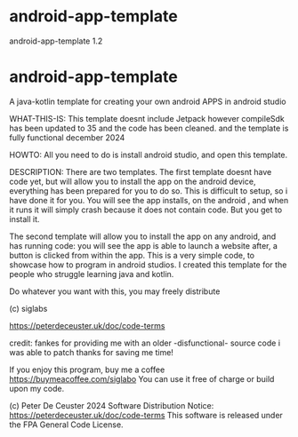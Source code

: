 # android-app-template 
android-app-template  1.2 
 # android-app-template


A java-kotlin template for creating your own android APPS in android studio  
 
 
  
WHAT-THIS-IS:   This template doesnt include Jetpack however compileSdk has been updated to 35 and the code has been cleaned.
   and the template is fully functional december 2024
   
HOWTO:  All you need to do is install android studio, and open this template.

DESCRIPTION: There are two templates.   The first  template doesnt have code yet, but will allow you to install the app on
the android device, everything has been prepared for you to do so.  This is difficult to setup, so i have done it for you.
You will see the app installs, on the android , and when it runs it will simply crash because it does not contain code.
But you get to install it.  

The second template will allow you to install the app on any android, and has running code: you will see the app is able
to launch a website after, a button is clicked from within the app.  This is a very simple code, to showcase how to program 
in android studios.  I created this template for the people who struggle learning java and kotlin.

Do whatever you want with this, you may freely distribute

   
   (c) siglabs
   
   https://peterdeceuster.uk/doc/code-terms
   
credit:  fankes for providing me with an older -disfunctional- source code i was able to patch 
         thanks for saving me time!
   

If you enjoy this program, buy me a coffee https://buymeacoffee.com/siglabo
You can use it free of charge or build upon my code. 
 
(c) Peter De Ceuster 2024
Software Distribution Notice: https://peterdeceuster.uk/doc/code-terms 
This software is released under the FPA General Code License.
 
 
